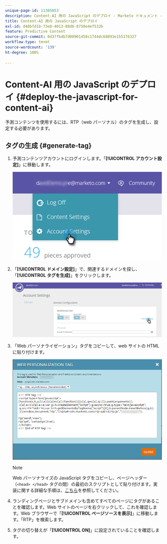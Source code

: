 ```yaml
---
unique-page-id: 11385053
description: Content-AI 用の JavaScript のデプロイ - Marketo ドキュメント - 製品ドキュメント
title: Content-AI 用の JavaScript のデプロイ
exl-id: d48bfd1b-73e8-4013-88d6-8750e4ef532b
feature: Predictive Content
source-git-commit: 0d37fbdb7d08901458c1744dc68893e155176327
workflow-type: tm+mt
source-wordcount: '139'
ht-degree: 100%

---
```


# Content-AI 用の JavaScript のデプロイ {#deploy-the-javascript-for-content-ai}

予測コンテンツを使用するには、RTP（web パーソナル）のタグを生成し、設定する必要があります。

## タグの生成 {#generate-tag}

1. 予測コンテンツアカウントにログインします。「**[!UICONTROL アカウント設定]**」に移動します。

   ![](assets/settings-dropdown-account-hands.png)

1. 「**[!UICONTROL ドメイン設定]**」で、関連するドメインを探し、「**[!UICONTROL タグを生成]**」をクリックします。

   ![](assets/generate-tag.png)

1. 「Web パーソナライゼーション」タグをコピーして、web サイトの HTML に貼り付けます。

   ![](assets/web-personalization-tag.png)

   >[!NOTE]
   >
   >Web パーソナライズの JavaScript タグをコピーし、ページヘッダー（`<head> </head>` タグの間）の最初のスクリプトとして貼り付けます。実装に関する詳細な手順は、[こちら](/help/marketo/product-docs/web-personalization/rtp-tag-implementation/deploy-the-rtp-javascript.md)を参照してください。

1. ランディングページとサブドメインも含めてすべてのページにタグがあることを確認します。Web サイトのページを右クリックして、これを確認します。Web ブラウザーで「**[!UICONTROL ページソースを表示]**」に移動します。「RTP」を検索します。

1. タグの切り替えが「**[!UICONTROL ON]**」に設定されていることを確認します。
